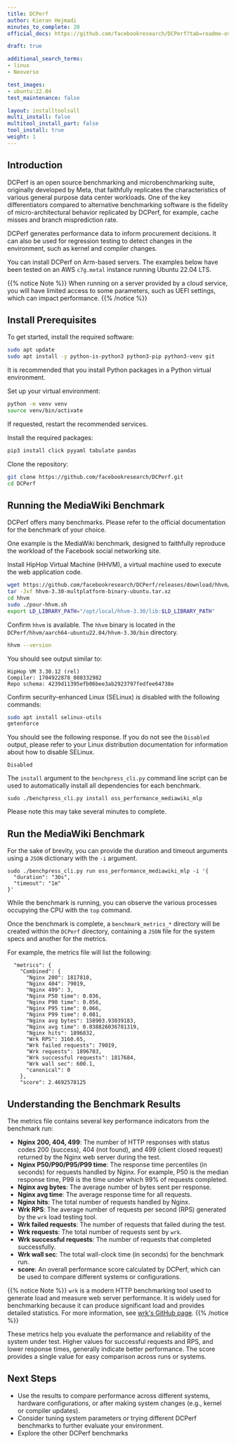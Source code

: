 ```yaml
---
title: DCPerf
author: Kieran Hejmadi
minutes_to_complete: 20
official_docs: https://github.com/facebookresearch/DCPerf?tab=readme-ov-file#install-and-run-benchmarks

draft: true

additional_search_terms:
- linux
- Neoverse

test_images:
- ubuntu:22.04
test_maintenance: false

layout: installtoolsall
multi_install: false
multitool_install_part: false
tool_install: true
weight: 1
---
```


## Introduction

DCPerf is an open source benchmarking and microbenchmarking suite, originally developed by Meta, that faithfully replicates the characteristics of various general purpose data center workloads. One of the key differentiators compared to alternative benchmarking software is the fidelity of micro-architectural behavior replicated by DCPerf, for example, cache misses and branch misprediction rate.

DCPerf generates performance data to inform procurement decisions. It can also be used for regression testing to detect changes in the environment, such as kernel and compiler changes. 

You can install DCPerf on Arm-based servers. The examples below have been tested on an AWS `c7g.metal` instance running Ubuntu 22.04 LTS. 

{{% notice Note %}}
When running on a server provided by a cloud service, you will have limited access to some parameters, such as UEFI settings, which can impact performance. 
{{% /notice %}}

## Install Prerequisites

To get started, install the required software:

```bash
sudo apt update
sudo apt install -y python-is-python3 python3-pip python3-venv git
```

It is recommended that you install Python packages in a Python virtual environment. 

Set up your virtual environment:

```bash
python -m venv venv
source venv/bin/activate
```
If requested, restart the recommended services. 

Install the required packages:

```bash
pip3 install click pyyaml tabulate pandas
```

Clone the repository:

```bash
git clone https://github.com/facebookresearch/DCPerf.git
cd DCPerf
```

## Running the MediaWiki Benchmark

DCPerf offers many benchmarks. Please refer to the official documentation for the benchmark of your choice. 

One example is the MediaWiki benchmark, designed to faithfully reproduce the workload of the Facebook social networking site. 

Install HipHop Virtual Machine (HHVM), a virtual machine used to execute the web application code.

```bash
wget https://github.com/facebookresearch/DCPerf/releases/download/hhvm/hhvm-3.30-multplatform-binary-ubuntu.tar.xz
tar -Jxf hhvm-3.30-multplatform-binary-ubuntu.tar.xz
cd hhvm
sudo ./pour-hhvm.sh
export LD_LIBRARY_PATH="/opt/local/hhvm-3.30/lib:$LD_LIBRARY_PATH"
```

Confirm `hhvm` is available. The `hhvm` binary is located in the `DCPerf/hhvm/aarch64-ubuntu22.04/hhvm-3.30/bin` directory. 

```bash
hhvm --version
```

You should see output similar to:

```output
HipHop VM 3.30.12 (rel)
Compiler: 1704922878_080332982
Repo schema: 4239d11395efb06bee3ab2923797fedfee64738e
```

Confirm security-enhanced Linux (SELinux) is disabled with the following commands: 

```bash
sudo apt install selinux-utils
getenforce
```

You should see the following response. If you do not see the `Disabled` output, please refer to your Linux distribution documentation for information about how to disable SELinux.

```output
Disabled
```

The `install` argument to the `benchpress_cli.py` command line script can be used to automatically install all dependencies for each benchmark.  

```console
sudo ./benchpress_cli.py install oss_performance_mediawiki_mlp
```

Please note this may take several minutes to complete.

## Run the MediaWiki Benchmark

For the sake of brevity, you can provide the duration and timeout arguments using a `JSON` dictionary with the `-i` argument. 

```console
sudo ./benchpress_cli.py run oss_performance_mediawiki_mlp -i '{
  "duration": "30s",
  "timeout": "1m"
}'
```

While the benchmark is running, you can observe the various processes occupying the CPU with the `top` command.

Once the benchmark is complete, a `benchmark_metrics_*` directory will be created within the `DCPerf` directory, containing a `JSON` file for the system specs and another for the metrics.

For example, the metrics file will list the following:

```output
  "metrics": {
    "Combined": {
      "Nginx 200": 1817810,
      "Nginx 404": 79019,
      "Nginx 499": 3,
      "Nginx P50 time": 0.036,
      "Nginx P90 time": 0.056,
      "Nginx P95 time": 0.066,
      "Nginx P99 time": 0.081,
      "Nginx avg bytes": 158903.93039183,
      "Nginx avg time": 0.038826036781319,
      "Nginx hits": 1896832,
      "Wrk RPS": 3160.65,
      "Wrk failed requests": 79019,
      "Wrk requests": 1896703,
      "Wrk successful requests": 1817684,
      "Wrk wall sec": 600.1,
      "canonical": 0
    },
    "score": 2.4692578125
```

## Understanding the Benchmark Results

The metrics file contains several key performance indicators from the benchmark run:


- **Nginx 200, 404, 499**: The number of HTTP responses with status codes 200 (success), 404 (not found), and 499 (client closed request) returned by the Nginx web server during the test.
- **Nginx P50/P90/P95/P99 time**: The response time percentiles (in seconds) for requests handled by Nginx. For example, P50 is the median response time, P99 is the time under which 99% of requests completed.
- **Nginx avg bytes**: The average number of bytes sent per response.
- **Nginx avg time**: The average response time for all requests.
- **Nginx hits**: The total number of requests handled by Nginx.
- **Wrk RPS**: The average number of requests per second (RPS) generated by the `wrk` load testing tool.
- **Wrk failed requests**: The number of requests that failed during the test.
- **Wrk requests**: The total number of requests sent by `wrk`.
- **Wrk successful requests**: The number of requests that completed successfully.
- **Wrk wall sec**: The total wall-clock time (in seconds) for the benchmark run.
- **score**: An overall performance score calculated by DCPerf, which can be used to compare different systems or configurations.

{{% notice Note %}}
 `wrk` is a modern HTTP benchmarking tool used to generate load and measure web server performance. It is widely used for benchmarking because it can produce significant load and provides detailed statistics. For more information, see [wrk's GitHub page](https://github.com/wg/wrk).
{{% /notice %}}

These metrics help you evaluate the performance and reliability of the system under test. Higher values for successful requests and RPS, and lower response times, generally indicate better performance. The score provides a single value for easy comparison across runs or systems.

## Next Steps 

- Use the results to compare performance across different systems, hardware configurations, or after making system changes (e.g., kernel or compiler updates).
- Consider tuning system parameters or trying different DCPerf benchmarks to further evaluate your environment.
- Explore the other DCPerf benchmarks 
